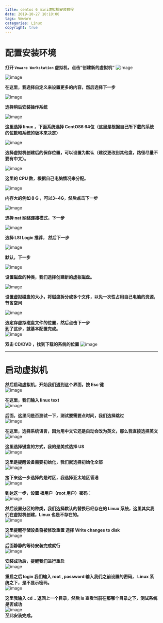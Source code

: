 ```yaml
---
title: centos 6 mini虚拟机安装教程
date: 2019-10-27 10:10:00
tags: Vmware
categories: Linux
copyright: true
---
```


# 配置安装环境
**打开 ``Vmware Workstation`` 虚拟机，点击“创建新的虚拟机“** 
![image](https://note.youdao.com/yws/public/resource/359e08a52f64deaac553adb0132327ad/xmlnote/1BE1DADD20B849BFA35C81B57F036979/13474)
  
 <!--more-->
![image](https://note.youdao.com/yws/public/resource/359e08a52f64deaac553adb0132327ad/xmlnote/40E0BAC1F93B42EEA840C4D0518FEF84/13476)  

**在这里，我选择自定义来设置更多的内容，然后选择下一步**  

![image](https://note.youdao.com/yws/public/resource/359e08a52f64deaac553adb0132327ad/xmlnote/454CF51E963F4E5DA9B231F1D41B5024/13491)  

**选择稍后安装操作系统**  


![image](https://note.youdao.com/yws/public/resource/359e08a52f64deaac553adb0132327ad/xmlnote/43F674B677754591B69F88771205A230/13497)  

**这里选择 linux ，下面系统选择 CentOS6 64位（这里是根据自己所下载的系统的位数和系统的版本来决定）**  

![image](https://note.youdao.com/yws/public/resource/359e08a52f64deaac553adb0132327ad/xmlnote/16D3191BBE29494B9EC4C7102609483C/13504)  

**选择虚拟机创建后的保存位置，可以设置为默认（建议更改到其他盘，路径尽量不要有中文）。**  

![image](https://note.youdao.com/yws/public/resource/359e08a52f64deaac553adb0132327ad/xmlnote/52AAC38F8D814A5F89874D01E7BA55D4/13508)  

**这里的 CPU 数，根据自己电脑情况来分配。**  

![image](https://note.youdao.com/yws/public/resource/359e08a52f64deaac553adb0132327ad/xmlnote/A4AA7FCACA7C4ED2B319F4CA96195076/13512) 
 
**内存大的例如 8 G ，可以3~4G，然后点击下一步**  

![image](https://note.youdao.com/yws/public/resource/359e08a52f64deaac553adb0132327ad/xmlnote/580E1ACC65E8476FBD092387E56E256E/13522) 
 
**选择 nat 网络连接模式，下一步**  

![image](https://note.youdao.com/yws/public/resource/359e08a52f64deaac553adb0132327ad/xmlnote/BFF1CAAADC064ECCA27A6F18DCE75E6F/13525) 
   
**选择 LSI Logic 推荐， 然后下一步**   

![image](https://note.youdao.com/yws/public/resource/359e08a52f64deaac553adb0132327ad/xmlnote/FCAA83AD9DC84CAC880275C7CFA1F7E0/13532)  
  
**默认，下一步**  

![image](https://note.youdao.com/yws/public/resource/359e08a52f64deaac553adb0132327ad/xmlnote/3B3F8D74D62F4FD08D91E514F5644258/13539)  

**设置磁盘的种类，我们选择创建新的虚拟磁盘。**  

![image](https://note.youdao.com/yws/public/resource/359e08a52f64deaac553adb0132327ad/xmlnote/F018020424F943119884A3EEAF976BD0/13551)  

**设置虚拟磁盘的大小，将磁盘拆分成多个文件，以免一次性占用自己电脑的资源，节省空间**   

![image](https://note.youdao.com/yws/public/resource/359e08a52f64deaac553adb0132327ad/xmlnote/02780268EEBE47E1A2F9EB62118490A5/13553)  

**选定存虚拟磁盘文件的位置，然后点击下一步**  
**到了这步，就基本配置完成。**  
![image](https://note.youdao.com/yws/public/resource/359e08a52f64deaac553adb0132327ad/xmlnote/6D77243CCE2C4759A2A8902EFC3F25FA/13562)  

**双击 CD/DVD ，找到下载的系统的位置**
![image](https://note.youdao.com/yws/public/resource/359e08a52f64deaac553adb0132327ad/xmlnote/8BEECB8535A04679A160ED5DA59B8D1E/13564)   

--- 
# 启动虚拟机
**然后启动虚拟机，开始我们遇到这个界面，按 Esc 键**  
![image](https://note.youdao.com/yws/public/resource/359e08a52f64deaac553adb0132327ad/xmlnote/4E1B7F40430644DC828E550C81E4204C/13580)  

**在这里，我们输入 linux text**  
![image](https://note.youdao.com/yws/public/resource/359e08a52f64deaac553adb0132327ad/xmlnote/A1CDCBA9E5C846669696F8155D09BCAE/13573)  

**后面，这里问是否测试一下，测试要需要点时间，我们选择跳过**  
![image](https://note.youdao.com/yws/public/resource/359e08a52f64deaac553adb0132327ad/xmlnote/B0806EBE2406458B95349FF91ABA441B/13590)  

**在这里，选择系统语言，因为用中文它还是自动会改为英文，那么我直接选择英文**  
![image](https://note.youdao.com/yws/public/resource/359e08a52f64deaac553adb0132327ad/xmlnote/D2310BBDC05D4C4AAC897ED79B4E414B/13594)  

**这里选择键盘的方式，我的是美式选择 US**  
![image](https://note.youdao.com/yws/public/resource/359e08a52f64deaac553adb0132327ad/xmlnote/15A8FEAAAE304C66A77AA7423887E205/13592)  

**这里是提醒设备需要初始化，我们就选择初始化全部**  
![image](https://note.youdao.com/yws/public/resource/359e08a52f64deaac553adb0132327ad/xmlnote/5BF22BDED23945529891B1519ED20072/13589)  

**接下来这一步选择的是时区，我选择亚太地区香港**  
![image](https://note.youdao.com/yws/public/resource/359e08a52f64deaac553adb0132327ad/xmlnote/53426AC3258E43B7A3292761DE7ADD18/13593)  

**到达这一步，设置 根用户（root 用户）密码：**  
![image](https://note.youdao.com/yws/public/resource/359e08a52f64deaac553adb0132327ad/xmlnote/369DCE9D9556472AAC514CEA53B851F3/13599)  

**然后设置分区的种类，我们选择默认的替换已经存在的 Linux 系统，这里其实我们在虚拟机创建，Linux 也是不存在的。**   
![image](https://note.youdao.com/yws/public/resource/359e08a52f64deaac553adb0132327ad/xmlnote/D66EF69F04774D27BC3F359788DA4EB2/13591)    

**这里提醒存储设备将被修改重置 选择 Write changes to disk**    
![image](https://note.youdao.com/yws/public/resource/359e08a52f64deaac553adb0132327ad/xmlnote/ED6F51B787E541E3B1DF21670EB852E2/13597)  

**后面静静的等待安装完成就行**    
![image](https://note.youdao.com/yws/public/resource/359e08a52f64deaac553adb0132327ad/xmlnote/65B73D128E7D48D8811925B12FB68A17/13598)  

**安装成功后，提醒我们进行重启**  
![image](https://note.youdao.com/yws/public/resource/359e08a52f64deaac553adb0132327ad/xmlnote/77B2C25806A54DAB838668FA0B0A979C/13595)  

**重启之后  login 我们输入 root , password 输入我们之前设置的密码， Linux 系统之下，是不显示密码。**  
![image](https://note.youdao.com/yws/public/resource/359e08a52f64deaac553adb0132327ad/xmlnote/41011AD81FF5440191AE5719107FD751/13601)   

**这里我输入 cd .. 返回上一个目录，然后 ls 查看当前在那哪个目录之下，测试系统是否成功**  
![image](https://note.youdao.com/yws/public/resource/359e08a52f64deaac553adb0132327ad/xmlnote/AECDD877B8874B3AA891F5FFE7DBF004/13600)  
**至此安装完成。**


